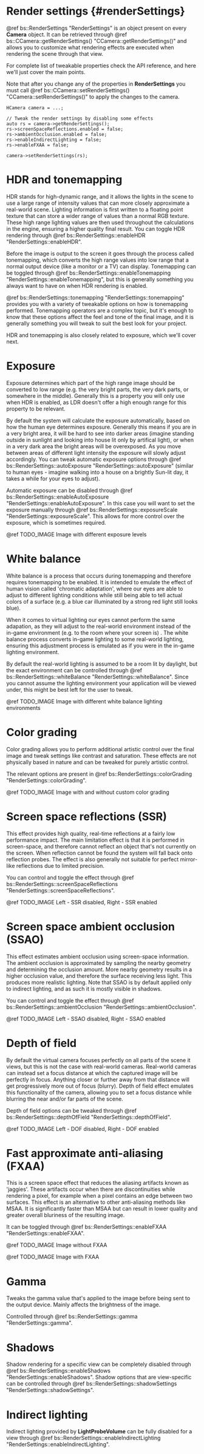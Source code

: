 Render settings						{#renderSettings}
===============

@ref bs::RenderSettings "RenderSettings" is an object present on every **Camera** object. It can be retrieved through @ref bs::CCamera::getRenderSettings() "CCamera::getRenderSettings()" and allows you to customize what rendering effects are executed when rendering the scene through that view. 

For complete list of tweakable properties check the API reference, and here we'll just cover the main points.

Note that after you change any of the properties in **RenderSettings** you must call @ref bs::CCamera::setRenderSettings() "CCamera::setRenderSettings()" to apply the changes to the camera.

~~~~~~~~~~~~~{.cpp}
HCamera camera = ...;

// Tweak the render settings by disabling some effects
auto rs = camera->getRenderSettings();
rs->screenSpaceReflections.enabled = false;
rs->ambientOcclusion.enabled = false;
rs->enableIndirectLighting = false;
rs->enableFXAA = false;

camera->setRenderSettings(rs);
~~~~~~~~~~~~~

# HDR and tonemapping
HDR stands for high-dynamic range, and it allows the lights in the scene to use a large range of intensity values that can more closely approximate a real-world scene. Lighting information is first written to a floating point texture that can store a wider range of values than a normal RGB texture. These high range lighting values are then used throughout the calculations in the engine, ensuring a higher quality final result. You can toggle HDR rendering through @ref bs::RenderSettings::enableHDR "RenderSettings::enableHDR".

Before the image is output to the screen it goes through the process called tonemapping, which converts the high range values into low range that a normal output device (like a monitor or a TV) can display. Tonemapping can be toggled through @ref bs::RenderSettings::enableTonemapping "RenderSettings::enableTonemapping", but this is generally something you always want to have on when HDR rendering is enabled.

@ref bs::RenderSettings::tonemapping "RenderSettings::tonemapping" provides you with a variety of tweakable options on how is tonemapping performed. Tonemapping operators are a complex topic, but it's enough to know that these options affect the feel and tone of the final image, and it is generally something you will tweak to suit the best look for your project.

HDR and tonemapping is also closely related to exposure, which we'll cover next.

# Exposure
Exposure determines which part of the high range image should be converted to low range (e.g. the very bright parts, the very dark parts, or somewhere in the middle). Generally this is a property you will only use when HDR is enabled, as LDR doesn't offer a high enough range for this property to be relevant.

By default the system will calculate the exposure automatically, based on how the human eye determines exposure. Generally this means if you are in a very bright area, it will be hard to see into darker areas (imagine standing outside in sunlight and looking into house lit only by artifical light), or when in a very dark area the bright areas will be overexposed. As you move between areas of different light intensity the exposure will slowly adjust accordingly. You can tweak automatic exposure options through @ref bs::RenderSettings::autoExposure "RenderSettings::autoExposure" (similar to human eyes - imagine walking into a house on a brightly Sun-lit day, it takes a while for your eyes to adjust).

Automatic exposure can be disabled through @ref bs::RenderSettings::enableAutoExposure "RenderSettings::enableAutoExposure". In this case you will want to set the exposure manually through @ref bs::RenderSettings::exposureScale "RenderSettings::exposureScale". This allows for more control over the exposure, which is sometimes required.

@ref TODO_IMAGE
Image with different exposure levels

# White balance
White balance is a process that occurs during tonemapping and therefore requires tonemapping to be enabled. It is intended to emulate the effect of human vision called 'chromatic adaptation', where our eyes are able to adjust to different lighting conditions while still being able to tell actual colors of a surface (e.g. a blue car illuminated by a strong red light still looks blue). 

When it comes to virtual lighting our eyes cannot perform the same adapation, as they will adjust to the real-world environment instead of the in-game environment (e.g. to the room where your screen is) . The white balance process converts in-game lighting to some real-world lighting, ensuring this adjustment process is emulated as if you were in the in-game lighting environment. 

By default the real-world lighting is assumed to be a room lit by daylight, but the exact environment can be controlled through @ref bs::RenderSettings::whiteBalance "RenderSettings::whiteBalance". Since you cannot assume the lighting environment your application will be viewed under, this might be best left for the user to tweak.

@ref TODO_IMAGE
Image with different white balance lighting environments

# Color grading
Color grading allows you to perform additional artistic control over the final image and tweak settings like contrast and saturation. These effects are not physically based in nature and can be tweaked for purely artistic control.

The relevant options are present in @ref bs::RenderSettings::colorGrading "RenderSettings::colorGrading".

@ref TODO_IMAGE
Image with and without custom color grading

# Screen space reflections (SSR)
This effect provides high quality, real-time reflections at a fairly low performance impact. The main limitation effect is that it is performed in screen-space, and therefore cannot reflect an object that's not currently on the screen. When reflection cannot be found the system will fall back onto reflection probes. The effect is also generally not suitable for perfect mirror-like reflections due to limited precision.

You can control and toggle the effect through @ref bs::RenderSettings::screenSpaceReflections "RenderSettings::screenSpaceReflections".

@ref TODO_IMAGE
Left - SSR disabled, Right - SSR enabled

# Screen space ambient occlusion (SSAO)
This effect estimates ambient occlusion using screen-space information. The ambient occlusion is approximated by sampling the nearby geometry and determining the occlusion amount. More nearby geometry results in a higher occlusion value, and therefore the surface receiving less light. This produces more realistic lighting. Note that SSAO is by default applied only to indirect lighting, and as such it is mostly visible in shadows.

You can control and toggle the effect through @ref bs::RenderSettings::ambientOcclusion "RenderSettings::ambientOcclusion".

@ref TODO_IMAGE
Left - SSAO disabled, Right - SSAO enabled

# Depth of field
By default the virtual camera focuses perfectly on all parts of the scene it views, but this is not the case with real-world cameras. Real-world cameras can instead set a focus distance at which the captured image will be perfectly in focus. Anything closer or further away from that distance will get progressively more out of focus (blurry). Depth of field effect emulates this functionality of the camera, allowing you to set a focus distance while blurring the near and/or far parts of the scene.

Depth of field options can be tweaked through @ref bs::RenderSettings::depthOfField "RenderSettings::depthOfField".

@ref TODO_IMAGE
Left - DOF disabled, Right - DOF enabled

# Fast approximate anti-aliasing (FXAA)
This is a screen space effect that reduces the aliasing artifacts known as 'jaggies'. These artifacts occur when there are discontinuities while rendering a pixel, for example when a pixel contains an edge between two surfaces. This effect is an alternative to other anti-aliasing methods like MSAA. It is significantly faster than MSAA but can result in lower quality and greater overall bluriness of the resulting image.

It can be toggled through @ref bs::RenderSettings::enableFXAA "RenderSettings::enableFXAA".

@ref TODO_IMAGE
Image without FXAA

@ref TODO_IMAGE
Image with FXAA

# Gamma
Tweaks the gamma value that's applied to the image before being sent to the output device. Mainly affects the brightness of the image.

Controlled through @ref bs::RenderSettings::gamma "RenderSettings::gamma".

# Shadows
Shadow rendering for a specific view can be completely disabled through @ref bs::RenderSettings::enableShadows "RenderSettings::enableShadows". Shadow options that are view-specific can be controlled through @ref bs::RenderSettings::shadowSettings "RenderSettings::shadowSettings".

# Indirect lighting
Indirect lighting provided by **LightProbeVolume** can be fully disabled for a view through @ref bs::RenderSettings::enableIndirectLighting "RenderSettings::enableIndirectLighting".
